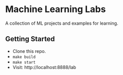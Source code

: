 # Machine Learning Labs
A collection of ML projects and examples for learning. 


## Getting Started
- Clone this repo. 
- `make build`
- `make start`
- Visit: http://localhost:8888/lab